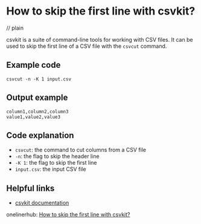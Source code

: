 # How to skip the first line with csvkit?
// plain

csvkit is a suite of command-line tools for working with CSV files. It can be used to skip the first line of a CSV file with the `csvcut` command.

## Example code

```
csvcut -n -K 1 input.csv
```

## Output example

```
column1,column2,column3
value1,value2,value3
```

## Code explanation

- `csvcut`: the command to cut columns from a CSV file
- `-n`: the flag to skip the header line
- `-K 1`: the flag to skip the first line
- `input.csv`: the input CSV file

## Helpful links
- [csvkit documentation](https://csvkit.readthedocs.io/en/latest/)

onelinerhub: [How to skip the first line with csvkit?](https://onelinerhub.com/csvkit/how-to-skip-the-first-line-with-csvkit)